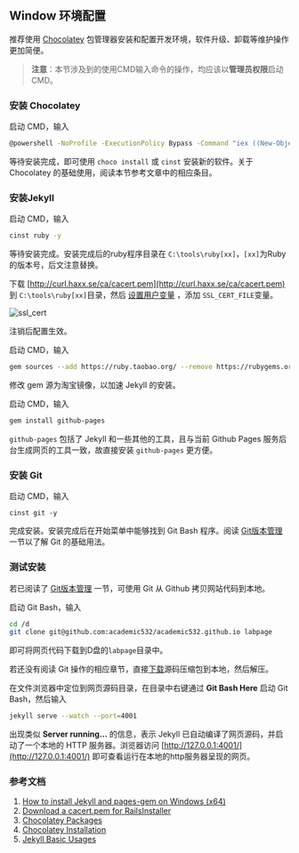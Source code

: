 ## Window 环境配置

推荐使用 [Chocolatey](https://chocolatey.org/) 包管理器安装和配置开发环境，软件升级、卸载等维护操作更加简便。

> **注意**：本节涉及到的使用CMD输入命令的操作，均应该以**管理员权限**启动CMD。

### 安装 Chocolatey

启动 CMD，输入

```bash
@powershell -NoProfile -ExecutionPolicy Bypass -Command "iex ((New-Object System.Net.WebClient).DownloadString('https://chocolatey.org/install.ps1'))" && SET "PATH=%PATH%;%ALLUSERSPROFILE%\chocolatey\bin"
```

等待安装完成，即可使用 `choco install` 或 `cinst` 安装新的软件。关于 Chocolatey 的基础使用，阅读本节参考文章中的相应条目。

### 安装Jekyll

启动 CMD，输入

```bash
cinst ruby -y
```

等待安装完成。安装完成后的ruby程序目录在 `C:\tools\ruby[xx]`，`[xx]`为Ruby的版本号，后文注意替换。

下载 [http://curl.haxx.se/ca/cacert.pem](http://curl.haxx.se/ca/cacert.pem) 到 `C:\tools\ruby[xx]`目录，然后 [设置用户变量](http://blog.csdn.net/eric_jjc/article/details/5377684) ，添加 `SSL_CERT_FILE`变量。

![ssl_cert](http://wx4.sinaimg.cn/large/9bdff7acly1fdfbpzgpozj20ij05awef.jpg)

注销后配置生效。

启动 CMD，输入

```bash
gem sources --add https://ruby.taobao.org/ --remove https://rubygems.org/
```

修改 gem 源为淘宝镜像，以加速 Jekyll 的安装。

启动 CMD，输入

```bash
gem install github-pages 
```

`github-pages` 包括了 Jekyll 和一些其他的工具，且与当前 Github Pages 服务后台生成网页的工具一致，故直接安装 `github-pages` 更方便。

### 安装 Git

启动 CMD，输入

```
cinst git -y
```

完成安装。安装完成后在开始菜单中能够找到 Git Bash 程序。阅读 [Git版本管理](https://github.com/academic532/academic532.github.io/blob/dev/resources/dev/src/practice/git.md) 一节以了解 Git 的基础用法。

### 测试安装

若已阅读了 [Git版本管理](/resources/dev/practice/git.html) 一节，可使用 Git 从 Github 拷贝网站代码到本地。

启动 Git Bash，输入

```bash
cd /d
git clone git@github.com:academic532/academic532.github.io labpage
```

即可将网页代码下载到D盘的`labpage`目录中。

若还没有阅读 Git 操作的相应章节，直接[下载](https://github.com/academic532/academic532.github.io/archive/dev.zip)源码压缩包到本地，然后解压。

在文件浏览器中定位到网页源码目录，在目录中右键通过 **Git Bash Here** 启动 Git Bash，然后输入

```bash
jekyll serve --watch --port=4001
```

出现类似 **Server running...** 的信息，表示 Jekyll 已自动编译了网页源码，并启动了一个本地的 HTTP 服务器。浏览器访问 [http://127.0.0.1:4001/](http://127.0.0.1:4001/) 即可查看运行在本地的http服务器呈现的网页。

### 参考文档

1. [How to install Jekyll and pages-gem on Windows (x64)](http://jwillmer.de/blog/tutorial/how-to-install-jekyll-and-pages-gem-on-windows-10-x46)
2. [Download a cacert.pem for RailsInstaller](https://gist.github.com/fnichol/867550#the-manual-way-boring) 
3. [Chocolatey Packages](https://chocolatey.org/packages)
4. [Chocolatey Installation](https://chocolatey.org/install)
5. [Jekyll Basic Usages](https://jekyllrb.com/docs/usage/)
